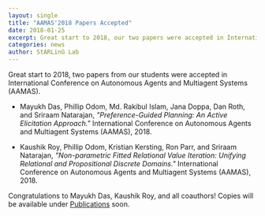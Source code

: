 ```yaml
---
layout: single
title: "AAMAS'2018 Papers Accepted"
date: 2018-01-25
excerpt: Great start to 2018, our two papers were accepted in International Conference on Autonomous Agents and Multiagent Systems (AAMAS).
categories: news
author: StARLinG Lab
---
```


Great start to 2018, two papers from our students were accepted in International Conference on Autonomous Agents and Multiagent Systems (AAMAS).

* Mayukh Das, Phillip Odom, Md. Rakibul Islam, Jana Doppa, Dan Roth, and Sriraam Natarajan, *"Preference-Guided Planning: An Active Elicitation Approach."* International Conference on Autonomous Agents and Multiagent Systems (AAMAS), 2018.

* Kaushik Roy, Phillip Odom, Kristian Kersting, Ron Parr, and Sriraam Natarajan, *"Non-parametric Fitted Relational Value Iteration: Unifying Relational and Propositional Discrete Domains."* International Conference on Autonomous Agents and Multiagent Systems (AAMAS), 2018.

Congratulations to Mayukh Das, Kaushik Roy, and all coauthors! Copies will be available under [Publications](/publications/) soon.
